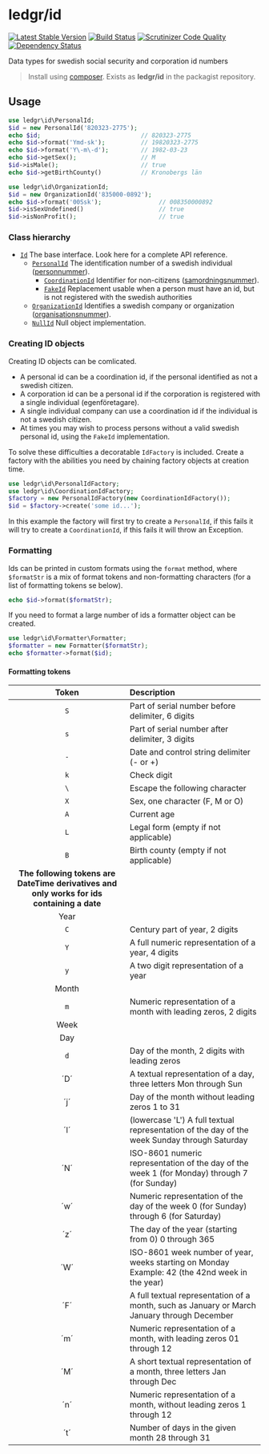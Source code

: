 # ledgr/id

[![Latest Stable Version](https://poser.pugx.org/ledgr/id/v/stable.png)](https://packagist.org/packages/ledgr/id)
[![Build Status](https://travis-ci.org/ledgr/id.png?branch=master)](https://travis-ci.org/ledgr/id)
[![Scrutinizer Code Quality](https://scrutinizer-ci.com/g/ledgr/id/badges/quality-score.png?b=master)](https://scrutinizer-ci.com/g/ledgr/id/?branch=master)
[![Dependency Status](https://gemnasium.com/ledgr/id.png)](https://gemnasium.com/ledgr/id)

Data types for swedish social security and corporation id numbers

> Install using [composer](http://getcomposer.org/). Exists as **ledgr/id** in
> the packagist repository.


Usage
-----

```php
use ledgr\id\PersonalId;
$id = new PersonalId('820323-2775');
echo $id;                            // 820323-2775
echo $id->format('Ymd-sk');          // 19820323-2775
echo $id->format('Y\-m\-d');         // 1982-03-23
echo $id->getSex();                  // M
$id->isMale();                       // true
echo $id->getBirthCounty()           // Kronobergs län
```
```php
use ledgr\id\OrganizationId;
$id = new OrganizationId('835000-0892');
echo $id->format('00Ssk');                // 008350000892
$id->isSexUndefined()                     // true
$id->isNonProfit();                       // true
```

### Class hierarchy

* [`Id`](src/Id.php) The base interface. Look here for a complete API reference.
    - [`PersonalId`](src/PersonalId.php) The identification number of a swedish individual
      ([personnummer](http://sv.wikipedia.org/wiki/Personnummer_i_Sverige)).
        + [`CoordinationId`](src/CoordinationId.php) Identifier for non-citizens
          ([samordningsnummer](http://sv.wikipedia.org/wiki/Samordningsnummer#Sverige)).
        + [`FakeId`](src/FakeId.php) Replacement usable when a person must have an id,
          but is not registered with the swedish authorities
    - [`OrganizationId`](src/OrganizationId.php) Identifies a swedish company or organization
      ([organisationsnummer](http://sv.wikipedia.org/wiki/Organisationsnummer)).
    - [`NullId`](src/NullId.php) Null object implementation.


### Creating ID objects

Creating ID objects can be comlicated.

* A personal id can be a coordination id, if the personal identified as not a
  swedish citizen.
* A corporation id can be a personal id if the corporation is registered with a
  single individual (egenföretagare).
* A single individual company can use a coordination id if the individual is
  not a swedish citizen.
* At times you may wish to process persons without a valid swedish personal id,
  using the `FakeId` implementation.

To solve these difficulties a decoratable `IdFactory` is included. Create a factory
with the abilities you need by chaining factory objects at creation time.

```php
use ledgr\id\PersonalIdFactory;
use ledgr\id\CoordinationIdFactory;
$factory = new PersonalIdFactory(new CoordinationIdFactory());
$id = $factory->create('some id...');
```

In this example the factory will first try to create a `PersonalId`, if this fails
it will try to create a `CoordinationId`, if this fails it will throw an Exception.


### Formatting

Ids can be printed in custom formats using the `format` method, where `$formatStr`
is a mix of format tokens and non-formatting characters (for a list of formatting
tokens se below).

```php
echo $id->format($formatStr);
```

If you need to format a large number of ids a formatter object can be created.

```php
use ledgr\id\Formatter\Formatter;
$formatter = new Formatter($formatStr);
echo $formatter->format($id);
```

#### Formatting tokens

| Token | Description
| :---: | :--------------------------------------------------------------
| `S`   | Part of serial number before delimiter, 6 digits
| `s`   | Part of serial number after delimiter, 3 digits
| `-`   | Date and control string delimiter (- or +)
| `k`   | Check digit
| `\`   | Escape the following character
| `X`   | Sex, one character (F, M or O)
| `A`   | Current age
| `L`   | Legal form (empty if not applicable)
| `B`   | Birth county (empty if not applicable)
| **The following tokens are DateTime derivatives and only works for ids containing a date**
| Year
| `C`   | Century part of year, 2 digits
| `Y`   | A full numeric representation of a year, 4 digits
| `y`   | A two digit representation of a year
| Month
| `m`   | Numeric representation of a month with leading zeros, 2 digits
| Week
| Day
| `d`   | Day of the month, 2 digits with leading zeros
| ´D´   | A textual representation of a day, three letters  Mon through Sun
| ´j´   | Day of the month without leading zeros  1 to 31
| ´l´   | (lowercase 'L') A full textual representation of the day of the week  Sunday through Saturday
| ´N´   | ISO-8601 numeric representation of the day of the week 1 (for Monday) through 7 (for Sunday)
| ´w´   | Numeric representation of the day of the week 0 (for Sunday) through 6 (for Saturday)
| ´z´   | The day of the year (starting from 0) 0 through 365
| ´W´   | ISO-8601 week number of year, weeks starting on Monday Example: 42 (the 42nd week in the year)
| ´F´   | A full textual representation of a month, such as January or March  January through December
| ´m´   | Numeric representation of a month, with leading zeros 01 through 12
| ´M´   | A short textual representation of a month, three letters  Jan through Dec
| ´n´   | Numeric representation of a month, without leading zeros  1 through 12
| ´t´   | Number of days in the given month 28 through 31
